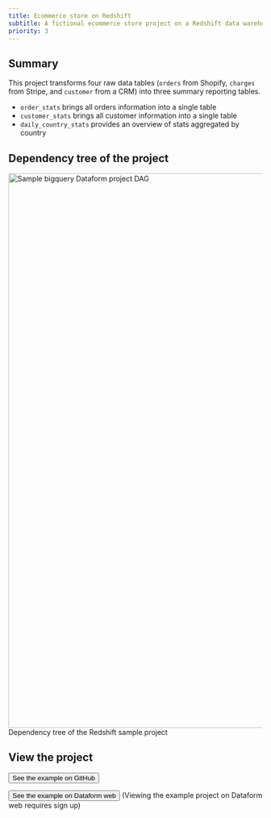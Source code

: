 ```yaml
---
title: Ecommerce store on Redshift
subtitle: A fictional ecommerce store project on a Redshift data warehouse.
priority: 3
---
```


## Summary

This project transforms four raw data tables (`orders` from Shopify, `charges` from Stripe, and `customer` from a CRM) into three summary reporting tables.

- `order_stats` brings all orders information into a single table
- `customer_stats` brings all customer information into a single table
- `daily_country_stats` provides an overview of stats aggregated by country

## Dependency tree of the project

<img src="https://assets.dataform.co/docs/sample_projects/redshift_sample_project_dag.png"  width="1100"  alt="Sample bigquery Dataform project DAG" />
<figcaption>Dependency tree of the Redshift sample project</figcaption>

## View the project

<a href="https://github.com/dataform-co/dataform-example-project" target="_blank"><button>See the example on GitHub</button></a>

<a href="https://app.dataform.co/#/5702806545629184/overview"><button intent="primary">See the example on Dataform web</button></a> (Viewing the example project on Dataform web requires sign up)
